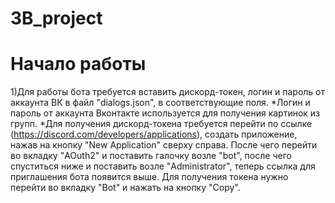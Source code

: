 # 3B_project
# Начало работы
1)Для работы бота требуется вставить дискорд-токен, логин и пароль от аккаунта ВК в файл "dialogs.json", в соответствующие поля. 
*Логин и пароль от аккаунта Вконтакте используется для получения картинок из групп.
*Для получения дискорд-токена требуется перейти по ссылке (https://discord.com/developers/applications), создать приложение, нажав на кнопку "New Application" сверху справа. После чего перейти во вкладку "AOuth2" и поставить галочку возле "bot", после чего спуститься ниже и поставить возле "Administrator", теперь ссылка для приглашения бота появится выше. Для получения токена нужно перейти во вкладку "Bot" и нажать на кнопку "Copy".
